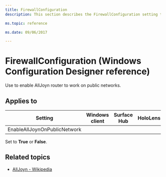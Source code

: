 ```yaml
---
title: FirewallConfiguration
description: This section describes the FirewallConfiguration setting that you can configure in provisioning packages for Windows 10 using Windows Configuration Designer.

ms.topic: reference

ms.date: 09/06/2017

---
```


# FirewallConfiguration (Windows Configuration Designer reference)

Use to enable AllJoyn router to work on public networks.

## Applies to

| Setting   | Windows client | Surface Hub | HoloLens | IoT Core |
| --- | :---: | :---: | :---: | :---: |
| EnableAllJoynOnPublicNetwork |   |  |  | ✅ |

Set to **True** or **False**.

## Related topics

- [AllJoyn - Wikipedia](https://wikipedia.org/wiki/AllJoyn)
